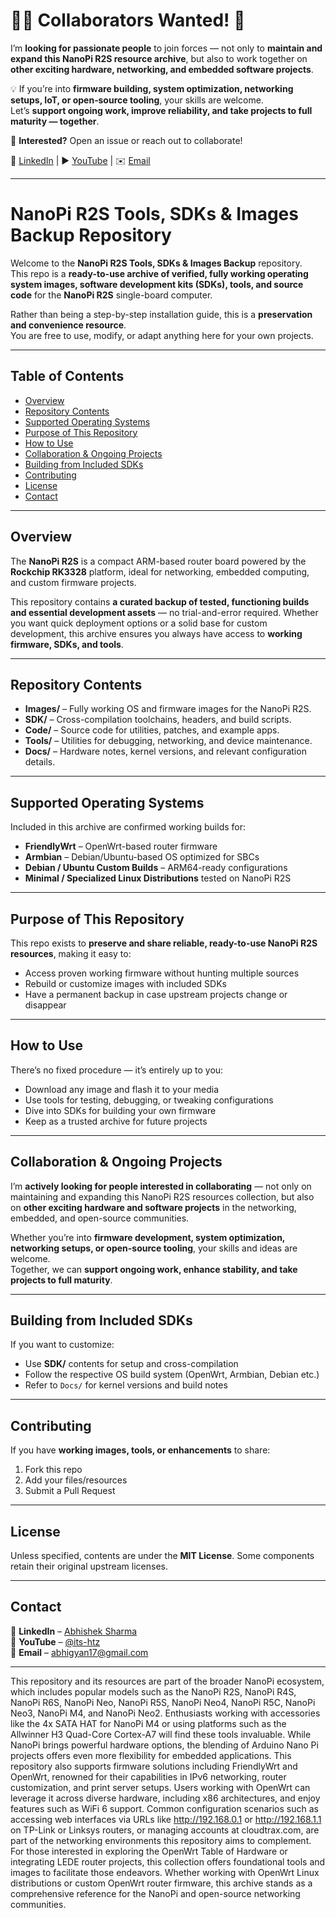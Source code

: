 # 🌟🚀 **Collaborators Wanted!** 🌟  
I’m **looking for passionate people** to join forces — not only to **maintain and expand this NanoPi R2S resource archive**, but also to work together on **other exciting hardware, networking, and embedded software projects**.  

💡 If you’re into **firmware building, system optimization, networking setups, IoT, or open‑source tooling**, your skills are welcome.  
Let’s **support ongoing work, improve reliability, and take projects to full maturity — together**.  

📩 **Interested?** Open an issue or reach out to collaborate!  

🔗 [LinkedIn](https://www.linkedin.com/in/abhisheksharma1992/) | ▶️ [YouTube](https://www.youtube.com/@its-htz) | ✉️ [Email](mailto:abhigyan17@gmail.com)  

***

# NanoPi R2S Tools, SDKs & Images Backup Repository

Welcome to the **NanoPi R2S Tools, SDKs & Images Backup** repository.  
This repo is a **ready-to-use archive of verified, fully working operating system images, software development kits (SDKs), tools, and source code** for the **NanoPi R2S** single-board computer.

Rather than being a step-by-step installation guide, this is a **preservation and convenience resource**.  
You are free to use, modify, or adapt anything here for your own projects.

***

## Table of Contents

- [Overview](#overview)  
- [Repository Contents](#repository-contents)  
- [Supported Operating Systems](#supported-operating-systems)  
- [Purpose of This Repository](#purpose-of-this-repository)  
- [How to Use](#how-to-use)  
- [Collaboration & Ongoing Projects](#collaboration--ongoing-projects)  
- [Building from Included SDKs](#building-from-included-sdks)  
- [Contributing](#contributing)  
- [License](#license)  
- [Contact](#contact)  

***

## Overview

The **NanoPi R2S** is a compact ARM-based router board powered by the **Rockchip RK3328** platform, ideal for networking, embedded computing, and custom firmware projects.

This repository contains **a curated backup of tested, functioning builds and essential development assets** — no trial-and-error required. Whether you want quick deployment options or a solid base for custom development, this archive ensures you always have access to **working firmware, SDKs, and tools**.

***

## Repository Contents

- **Images/** – Fully working OS and firmware images for the NanoPi R2S.  
- **SDK/** – Cross-compilation toolchains, headers, and build scripts.  
- **Code/** – Source code for utilities, patches, and example apps.  
- **Tools/** – Utilities for debugging, networking, and device maintenance.  
- **Docs/** – Hardware notes, kernel versions, and relevant configuration details.  

***

## Supported Operating Systems

Included in this archive are confirmed working builds for:

- **FriendlyWrt** – OpenWrt-based router firmware  
- **Armbian** – Debian/Ubuntu-based OS optimized for SBCs  
- **Debian / Ubuntu Custom Builds** – ARM64-ready configurations  
- **Minimal / Specialized Linux Distributions** tested on NanoPi R2S  

***

## Purpose of This Repository

This repo exists to **preserve and share reliable, ready-to-use NanoPi R2S resources**, making it easy to:

- Access proven working firmware without hunting multiple sources  
- Rebuild or customize images with included SDKs  
- Have a permanent backup in case upstream projects change or disappear  

***

## How to Use

There’s no fixed procedure — it’s entirely up to you:  

- Download any image and flash it to your media  
- Use tools for testing, debugging, or tweaking configurations  
- Dive into SDKs for building your own firmware  
- Keep as a trusted archive for future projects  

***

## Collaboration & Ongoing Projects

I’m **actively looking for people interested in collaborating** — not only on maintaining and expanding this NanoPi R2S resources collection, but also on **other exciting hardware and software projects** in the networking, embedded, and open-source communities.  

Whether you’re into **firmware development, system optimization, networking setups, or open-source tooling**, your skills and ideas are welcome.  
Together, we can **support ongoing work, enhance stability, and take projects to full maturity**.

***

## Building from Included SDKs

If you want to customize:

- Use **SDK/** contents for setup and cross-compilation  
- Follow the respective OS build system (OpenWrt, Armbian, Debian etc.)  
- Refer to `Docs/` for kernel versions and build notes  

***

## Contributing

If you have **working images, tools, or enhancements** to share:

1. Fork this repo  
2. Add your files/resources  
3. Submit a Pull Request  

***

## License

Unless specified, contents are under the **MIT License**. Some components retain their original upstream licenses.

***

## Contact

📌 **LinkedIn** – [Abhishek Sharma](https://www.linkedin.com/in/abhisheksharma1992/)  
📌 **YouTube** – [@its-htz](https://www.youtube.com/@its-htz)  
📌 **Email** – [abhigyan17@gmail.com](mailto:abhigyan17@gmail.com)  

*** 
This repository and its resources are part of the broader NanoPi ecosystem, which includes popular models such as the NanoPi R2S, NanoPi R4S, NanoPi R6S, NanoPi Neo, NanoPi R5S, NanoPi Neo4, NanoPi R5C, NanoPi Neo3, NanoPi M4, and NanoPi Neo2. Enthusiasts working with accessories like the 4x SATA HAT for NanoPi M4 or using platforms such as the Allwinner H3 Quad-Core Cortex-A7 will find these tools invaluable. While NanoPi brings powerful hardware options, the blending of Arduino Nano Pi projects offers even more flexibility for embedded applications. This repository also supports firmware solutions including FriendlyWrt and OpenWrt, renowned for their capabilities in IPv6 networking, router customization, and print server setups. Users working with OpenWrt can leverage it across diverse hardware, including x86 architectures, and enjoy features such as WiFi 6 support. Common configuration scenarios such as accessing web interfaces via URLs like http://192.168.0.1 or http://192.168.1.1 on TP-Link or Linksys routers, or managing accounts at cloudtrax.com, are part of the networking environments this repository aims to complement. For those interested in exploring the OpenWrt Table of Hardware or integrating LEDE router projects, this collection offers foundational tools and images to facilitate those endeavors. Whether working with OpenWrt Linux distributions or custom OpenWrt router firmware, this archive stands as a comprehensive reference for the NanoPi and open-source networking communities.
